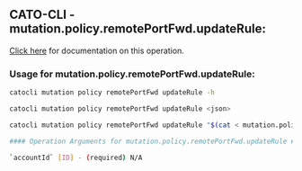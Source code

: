 
## CATO-CLI - mutation.policy.remotePortFwd.updateRule:
[Click here](https://api.catonetworks.com/documentation/#mutation-mutation.policy.remotePortFwd.updateRule) for documentation on this operation.

### Usage for mutation.policy.remotePortFwd.updateRule:

```bash
catocli mutation policy remotePortFwd updateRule -h

catocli mutation policy remotePortFwd updateRule <json>

catocli mutation policy remotePortFwd updateRule "$(cat < mutation.policy.remotePortFwd.updateRule.json)"

#### Operation Arguments for mutation.policy.remotePortFwd.updateRule ####

`accountId` [ID] - (required) N/A    
